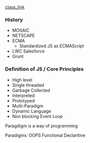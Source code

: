 [class_link](https://www.scaler.com/meetings/i/javascript-bootcamp-learn-the-language-of-the-web/live)

### History

- MOSAIC
- NETSCAPE
- ECMA
  - Standardized JS as ECMAScript
- LWC Salesforce
- Grunt

### Definition of JS / Core Principles

- High level
- Single threaded
- Garbage Collected
- Interpreted
- Prototyped
- Multi-Paradigm
- Dynamic Language
- Non blocking Event Loop

Paragdigm is a way of programming

Paradigms:
OOPS
Functional
Declaritive

